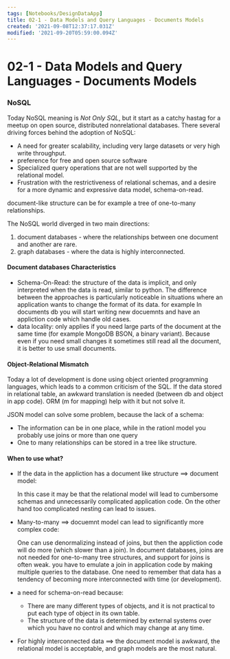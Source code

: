 ```yaml
---
tags: [Notebooks/DesignDataApp]
title: 02-1 - Data Models and Query Languages - Documents Models
created: '2021-09-08T12:37:17.031Z'
modified: '2021-09-20T05:59:00.094Z'
---
```


# 02-1 - Data Models and Query Languages - Documents Models

### NoSQL

Today NoSQL meaning is *Not Only SQL*, but it start as a catchy hastag for a meetup on open source, distributed nonrelational databases.
There several driving forces behind the adoption of NoSQL:

* A need for greater scalability, including very large datasets or very high write throughput.
* preference for free and open source software
* Specialized query operations that are not well supported by the relational model.
* Frustration with the restrictiveness of relational schemas, and a desire for a more dynamic and expressive data model, schema-on-read.

document-like structure can be for example a tree of one-to-many relationships.

The NoSQL world diverged in two main directions:

1. document databases - where the relationships between one document and another are rare.
2. graph databases - where the data is highly interconnected.

#### Document databases Characteristics

* Schema-On-Read: the structure of the data is implicit, and only interpreted when the data is read, similar to python. The difference between the approaches is particularly noticeable in situations where an application wants to change the format of its data. for example In documents db you will start writing new docuemnts and have an appliction code which handle old cases.
* data locality: only applies if you need large parts of the document at the same time (for example MongoDB BSON, a binary variant). Because even if you need small changes it sometimes still read all the document, it is better to use small documents.

#### Object-Relational Mismatch

Today a lot of development is done using object oriented programming languages, which leads to a common criticism of the SQL. If the data stored in relational table, an awkward translation is needed (between db and object in app code). ORM (m for mapping) help with it but not solve it. 

JSON model can solve some problem, because the lack of a schema:
* The information can be in one place, while in the rationl model you probably use joins or more than one query 
* One to many relationships can be stored in a tree like structure. 


#### When to use what?

* If the data in the appliction has a document like structure ==> document model:

  In this case it may be that the relational model will lead to cumbersome schemas and unnecessarily complicated application code. On the other hand too complicated nesting can lead to issues.

* Many-to-many ==> docuemnt model can lead to significantly more complex code:

  One can use denormalizing instead of joins, but then the appliction code will do more (which slower than a join). In document databases, joins are not needed for one-to-many tree structures, and support for joins is often weak. you have to emulate a join in application code by making multiple queries to the database. One need to remember that data has a tendency of becoming more interconnected with time (or development).

* a need for schema-on-read because:
   * There are many different types of objects, and it is not practical to put each type of object in its own table.
   * The structure of the data is determined by external systems over which you have no control and which may change at any time.

* For highly interconnected data ==> the document model is awkward, the relational model is acceptable, and graph models are the most natural.

 



